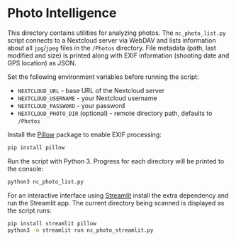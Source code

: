 # Photo Intelligence

This directory contains utilities for analyzing photos. The `nc_photo_list.py`
script connects to a Nextcloud server via WebDAV and lists information about all
`jpg`/`jpeg` files in the `/Photos` directory. File metadata (path, last
modified and size) is printed along with EXIF information (shooting date and
GPS location) as JSON.

Set the following environment variables before running the script:

- `NEXTCLOUD_URL` - base URL of the Nextcloud server
- `NEXTCLOUD_USERNAME` - your Nextcloud username
- `NEXTCLOUD_PASSWORD` - your password
- `NEXTCLOUD_PHOTO_DIR` (optional) - remote directory path, defaults to `/Photos`

Install the [Pillow](https://python-pillow.org/) package to enable EXIF processing:

```bash
pip install pillow
```

Run the script with Python 3. Progress for each directory will be printed to
the console:


```bash
python3 nc_photo_list.py
```

For an interactive interface using [Streamlit](https://streamlit.io/) install the
extra dependency and run the Streamlit app. The current directory being scanned
is displayed as the script runs:


```bash
pip install streamlit pillow
python3 -m streamlit run nc_photo_streamlit.py
```
